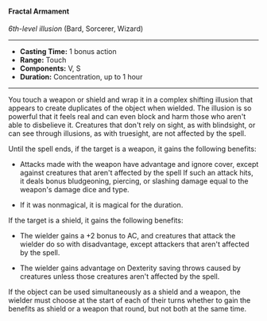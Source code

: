 #### Fractal Armament
*6th-level illusion* (Bard, Sorcerer, Wizard)
___
- **Casting Time:** 1 bonus action 
- **Range:** Touch 
- **Components:** V, S 
- **Duration:** Concentration, up to 1 hour 
---
You touch a weapon or shield and wrap it in a complex shifting illusion that appears to create duplicates of the object when wielded. The illusion is so powerful that it feels real and can even block and harm those who aren't able to disbelieve it. Creatures that don't rely on sight, as with blindsight, or can see through illusions, as with truesight, are not affected by the spell.

Until the spell ends, if the target is a weapon, it gains the following benefits: 

* Attacks made with the weapon have advantage and ignore cover, except against creatures that aren't affected by the spell If such an attack hits, it deals bonus bludgeoning, piercing, or slashing damage equal to the weapon's damage dice and type. 

* If it was nonmagical, it is magical for the duration. 

If the target is a shield, it gains the following benefits: 

* The wielder gains a +2 bonus to AC, and creatures that attack the wielder do so with disadvantage, except attackers that aren't affected by the spell.

* The wielder gains advantage on Dexterity saving throws caused by creatures unless those creatures aren't affected by the spell.

If the object can be used simultaneously as a shield and a weapon, the wielder must choose at the start of each of their turns whether to gain the benefits as shield or a weapon that round, but not both at the same time.
